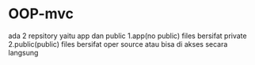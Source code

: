 # OOP-mvc

ada 2 repsitory yaitu app dan public
1.app(no public) files bersifat private
2.public(public) files bersifat oper source atau bisa di akses secara langsung
